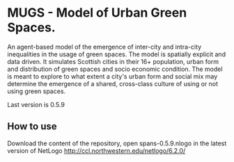 # MUGS - Model of Urban Green Spaces. 

An agent-based model of the emergence of inter-city and intra-city inequalities in the usage of green spaces.
The model is spatially explicit and data driven. It simulates Scottish cities in their 16+ population, urban form and distribution of green spaces and socio economic condition. The model is meant to explore to what extent a city's urban form and social mix may determine the emergence of a shared, cross-class culture of using or not using green spaces.

Last version is 0.5.9

## How to use

Download the content of the repository, open spans-0.5.9.nlogo in the latest version of NetLogo http://ccl.northwestern.edu/netlogo/6.2.0/ 
